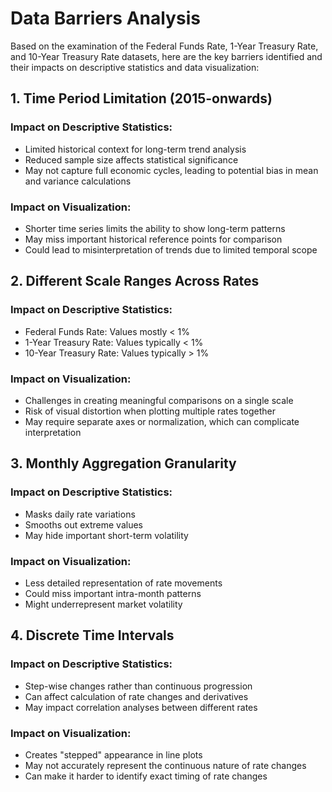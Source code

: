# Data Barriers Analysis

Based on the examination of the Federal Funds Rate, 1-Year Treasury Rate, and 10-Year Treasury Rate datasets, here are the key barriers identified and their impacts on descriptive statistics and data visualization:

## 1. Time Period Limitation (2015-onwards)

### Impact on Descriptive Statistics:
- Limited historical context for long-term trend analysis
- Reduced sample size affects statistical significance
- May not capture full economic cycles, leading to potential bias in mean and variance calculations

### Impact on Visualization:
- Shorter time series limits the ability to show long-term patterns
- May miss important historical reference points for comparison
- Could lead to misinterpretation of trends due to limited temporal scope

## 2. Different Scale Ranges Across Rates

### Impact on Descriptive Statistics:
- Federal Funds Rate: Values mostly < 1%
- 1-Year Treasury Rate: Values typically < 1%
- 10-Year Treasury Rate: Values typically > 1%

### Impact on Visualization:
- Challenges in creating meaningful comparisons on a single scale
- Risk of visual distortion when plotting multiple rates together
- May require separate axes or normalization, which can complicate interpretation

## 3. Monthly Aggregation Granularity

### Impact on Descriptive Statistics:
- Masks daily rate variations
- Smooths out extreme values
- May hide important short-term volatility

### Impact on Visualization:
- Less detailed representation of rate movements
- Could miss important intra-month patterns
- Might underrepresent market volatility

## 4. Discrete Time Intervals

### Impact on Descriptive Statistics:
- Step-wise changes rather than continuous progression
- Can affect calculation of rate changes and derivatives
- May impact correlation analyses between different rates

### Impact on Visualization:
- Creates "stepped" appearance in line plots
- May not accurately represent the continuous nature of rate changes
- Can make it harder to identify exact timing of rate changes

